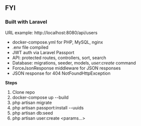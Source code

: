## FYI

### Built with Laravel
URL example: http://localhost:8080/api/users

- docker-compose.yml for PHP, MySQL, nginx
- .env file compiled
- JWT auth via Laravel Passport
- API: protected routes, controllers, sort, search
- Database: migrations, seeder, models, *user:create* command
- ForceJsonResponse middleware for JSON responses
- JSON response for 404 NotFoundHttpException

**Steps**

1. Clone repo
2. docker-compose up --build
3. php artisan migrate
4. php artisan passport:install --uuids
5. php artisan db:seed
6. php artisan user:create <params...>
